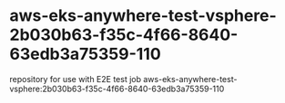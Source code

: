 # aws-eks-anywhere-test-vsphere-2b030b63-f35c-4f66-8640-63edb3a75359-110
repository for use with E2E test job aws-eks-anywhere-test-vsphere:2b030b63-f35c-4f66-8640-63edb3a75359-110
